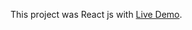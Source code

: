This project was React js with [Live Demo](https://6414585905c7c80d4d710fb9--sparkling-alpaca-5e6de8.netlify.app/).
